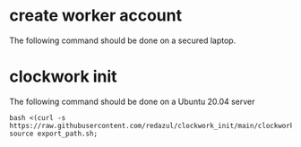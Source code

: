 # create worker account

The following command should be done on a secured laptop.


# clockwork init
The following command should be done on a Ubuntu 20.04 server
```
bash <(curl -s https://raw.githubusercontent.com/redazul/clockwork_init/main/clockwork_init.sh); source export_path.sh;
```
